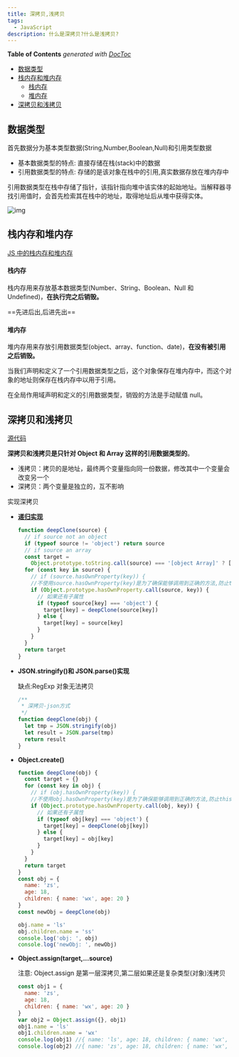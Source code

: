 ```yaml
---
title: 深拷贝,浅拷贝
tags:
  - JavaScript
description: 什么是深拷贝?什么是浅拷贝?
---
```


<!-- START doctoc generated TOC please keep comment here to allow auto update -->
<!-- DON'T EDIT THIS SECTION, INSTEAD RE-RUN doctoc TO UPDATE -->

**Table of Contents** _generated with [DocToc](https://github.com/thlorenz/doctoc)_

- [数据类型](#%E6%95%B0%E6%8D%AE%E7%B1%BB%E5%9E%8B)
- [栈内存和堆内存](#%E6%A0%88%E5%86%85%E5%AD%98%E5%92%8C%E5%A0%86%E5%86%85%E5%AD%98)
  - [栈内存](#%E6%A0%88%E5%86%85%E5%AD%98)
  - [堆内存](#%E5%A0%86%E5%86%85%E5%AD%98)
- [深拷贝和浅拷贝](#%E6%B7%B1%E6%8B%B7%E8%B4%9D%E5%92%8C%E6%B5%85%E6%8B%B7%E8%B4%9D)

<!-- END doctoc generated TOC please keep comment here to allow auto update -->

## 数据类型

首先数据分为基本类型数据(String,Number,Boolean,Null)和引用类型数据

- 基本数据类型的特点: 直接存储在栈(stack)中的数据
- 引用数据类型的特点: 存储的是该对象在栈中的引用,真实数据存放在堆内存中

引用数据类型在栈中存储了指针，该指针指向堆中该实体的起始地址。当解释器寻找引用值时，会首先检索其在栈中的地址，取得地址后从堆中获得实体。

![img](https://user-gold-cdn.xitu.io/2018/12/23/167da171f30b62ce?imageView2/0/w/1280/h/960/format/webp/ignore-error/1)

## 栈内存和堆内存

[JS 中的栈内存和堆内存](https://github.com/xaiofei/Blog/issues/8)

#### 栈内存

栈内存用来存放基本数据类型(Number、String、Boolean、Null 和 Undefined)，**在执行完之后销毁。**

==先进后出,后进先出==

#### 堆内存

堆内存用来存放引用数据类型(object、array、function、date)，**在没有被引用之后销毁。**

当我们声明和定义了一个引用数据类型之后，这个对象保存在堆内存中，而这个对象的地址则保存在栈内存中以用于引用。

在全局作用域声明和定义的引用数据类型，销毁的方法是手动赋值 null。

## 深拷贝和浅拷贝

[源代码](https://github.com/fncheng/fe-interview/tree/master/src/%E6%B7%B1%E6%8B%B7%E8%B4%9D%E6%B5%85%E6%8B%B7%E8%B4%9D)

**深拷贝和浅拷贝是只针对 Object 和 Array 这样的引用数据类型的**。

- 浅拷贝：拷贝的是地址，最终两个变量指向同一份数据，修改其中一个变量会改变另一个
- 深拷贝：两个变量是独立的，互不影响

实现深拷贝

- [**递归实现**](./deepClone.js)

  ```js
  function deepClone(source) {
    // if source not an object
    if (typeof source != 'object') return source
    // if source an array
    const target =
      Object.prototype.toString.call(source) === '[object Array]' ? [] : {}
    for (const key in source) {
      // if (source.hasOwnProperty(key)) {
      //不使用source.hasOwnProperty(key)是为了确保能够调用到正确的方法,防止this指向问题
      if (Object.prototype.hasOwnProperty.call(source, key)) {
        // 如果还有子属性
        if (typeof source[key] === 'object') {
          target[key] = deepClone(source[key])
        } else {
          target[key] = source[key]
        }
      }
    }
    return target
  }
  ```

- **JSON.stringify()和 JSON.parse()实现**

  缺点:RegExp 对象无法拷贝

  ```js
  /**
   * 深拷贝-json方式
   */
  function deepClone(obj) {
    let tmp = JSON.stringify(obj)
    let result = JSON.parse(tmp)
    return result
  }
  ```

- **Object.create()**

  ```js
  function deepClone(obj) {
    const target = {}
    for (const key in obj) {
      // if (obj.hasOwnProperty(key)) {
      //不使用obj.hasOwnProperty(key)是为了确保能够调用到正确的方法,防止this指向问题
      if (Object.prototype.hasOwnProperty.call(obj, key)) {
        // 如果还有子属性
        if (typeof obj[key] === 'object') {
          target[key] = deepClone(obj[key])
        } else {
          target[key] = obj[key]
        }
      }
    }
    return target
  }
  const obj = {
    name: 'zs',
    age: 18,
    children: { name: 'wx', age: 20 }
  }
  const newObj = deepClone(obj)

  obj.name = 'ls'
  obj.children.name = 'ss'
  console.log('obj: ', obj)
  console.log('newObj: ', newObj)
  ```

- **Object.assign(target,...source)**

  注意: Object.assign 是第一层深拷贝,第二层如果还是复杂类型(对象)浅拷贝

  ```js
  const obj1 = {
    name: 'zs',
    age: 18,
    children: { name: 'wx', age: 20 }
  }
  var obj2 = Object.assign({}, obj1)
  obj1.name = 'ls'
  obj1.children.name = 'wx'
  console.log(obj1) //{ name: 'ls', age: 18, children: { name: 'wx', age: 20 } }
  console.log(obj2) //{ name: 'zs', age: 18, children: { name: 'wx', age: 20 } }
  ```
